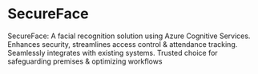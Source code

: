 # SecureFace
SecureFace: A facial recognition solution using Azure Cognitive Services. Enhances security, streamlines access control &amp; attendance tracking. Seamlessly integrates with existing systems. Trusted choice for safeguarding premises &amp; optimizing workflows
